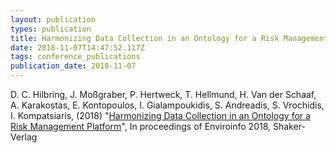 ```yaml
---
layout: publication
types: publication
title: Harmonizing Data Collection in an Ontology for a Risk Management Platform
date: 2018-11-07T14:47:52.117Z
tags: conference_publications
publication_date: 2018-11-07
---
```

D. C. Hilbring, J. Moßgraber, P. Hertweck, T. Hellmund, H. Van der Schaaf, A. Karakostas, E. Kontopoulos, I. Gialampoukidis, S. Andreadis, S. Vrochidis, I. Kompatsiaris, (2018) "[Harmonizing Data Collection in an Ontology for a Risk Management Platform](https://www.researchgate.net/publication/326439356_Harmonizing_Data_collection_in_an_Ontology_for_a_Risk_Management_Platform)", In proceedings of Enviroinfo 2018, Shaker-Verlag